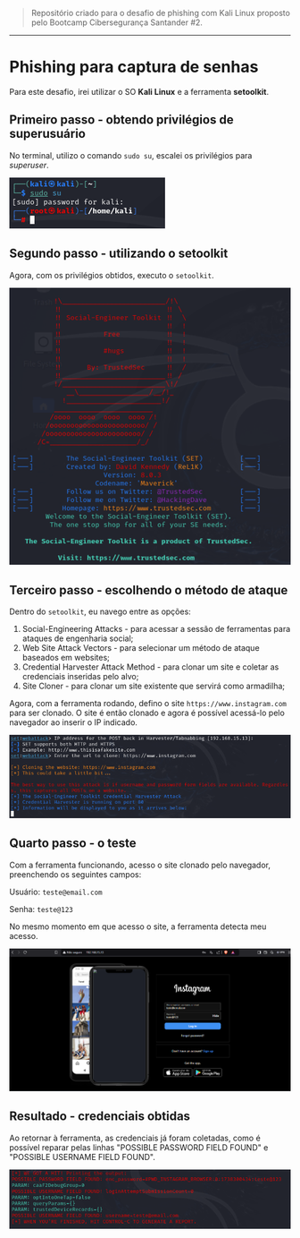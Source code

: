 > Repositório criado para o desafio de phishing com Kali Linux proposto pelo Bootcamp Cibersegurança Santander #2.

---

# Phishing para captura de senhas

Para este desafio, irei utilizar o SO **Kali Linux** e a ferramenta **setoolkit**.

## Primeiro passo - obtendo privilégios de superusuário

No terminal, utilizo o comando `sudo su`, escalei os privilégios para *superuser*.

![Alt text](./sudo.png "Optional title")

## Segundo passo - utilizando o setoolkit

Agora, com os privilégios obtidos, executo o `setoolkit`.

![Alt text](./set.png "Optional title")

## Terceiro passo - escolhendo o método de ataque

Dentro do `setoolkit`, eu navego entre as opções:

1. Social-Engineering Attacks - para acessar a sessão de ferramentas para ataques de engenharia social;
2. Web Site Attack Vectors - para selecionar um método de ataque baseados em websites;
3. Credential Harvester Attack Method - para clonar um site e coletar as credenciais inseridas pelo alvo;
4. Site Cloner - para clonar um site existente que servirá como armadilha;

Agora, com a ferramenta rodando, defino o site `https://www.instagram.com` para ser clonado.
O site é então clonado e agora é possível acessá-lo pelo navegador ao inserir o IP indicado.

![Alt text](./site.png "Optional title")

## Quarto passo - o teste

Com a ferramenta funcionando, acesso o site clonado pelo navegador, preenchendo os seguintes campos:

Usuário: `teste@email.com`

Senha: `teste@123`

No mesmo momento em que acesso o site, a ferramenta detecta meu acesso.

![Alt text](./test.png "Optional title")

## Resultado - credenciais obtidas

Ao retornar à ferramenta, as credenciais já foram coletadas, como é possível reparar pelas linhas "POSSIBLE PASSWORD FIELD FOUND" e "POSSIBLE USERNAME FIELD FOUND".

![Alt text](./passwd.png "Optional title")
